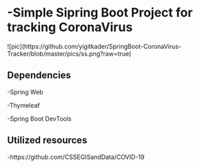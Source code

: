 <h1>-Simple Sipring Boot Project for tracking CoronaVirus</h1> 
![pic](https://github.com/yigitkader/SpringBoot-CoronaVirus-Tracker/blob/master/pics/ss.png?raw=true)

<h2>Dependencies</h2>

-Spring Web

-Thymeleaf
 
-Spring Boot DevTools 

<h2>Utilized resources</h2>
-https://github.com/CSSEGISandData/COVID-19

